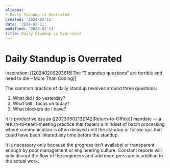 ```yaml
---
aliases:
- Daily Standup is Overrated
created: '2024-02-11'
date: '2024-02-11'
modified: '2024-02-11'
title: Daily Standup is Overrated
---
```


# Daily Standup is Overrated

Inspiration: [[20240209203616|The “3 standup questions” are terrible and need to die – More Than Coding]]

The common practice of daily standup revolves around three questions:
1. What did I do yesterday?
2. What will I focus on today?
3. What blockers do I have?

It is productiveless as [[20230902132142|Return-to-Office]] mandate — a return-to-team-meeting practice that fosters a mindset of batch processing where communication is often delayed until the standup or follow-ups that could have been initated any time before the standup.

It is necessary only because the progress isn't availabel or transparent enough by poor management or engineering culture. Constant reports will only disrupt the flow of the engineers and add more pressure in addition to the actual work.